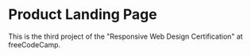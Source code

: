 # Product Landing Page
This is the third project of the "Responsive Web Design Certification" at freeCodeCamp.
